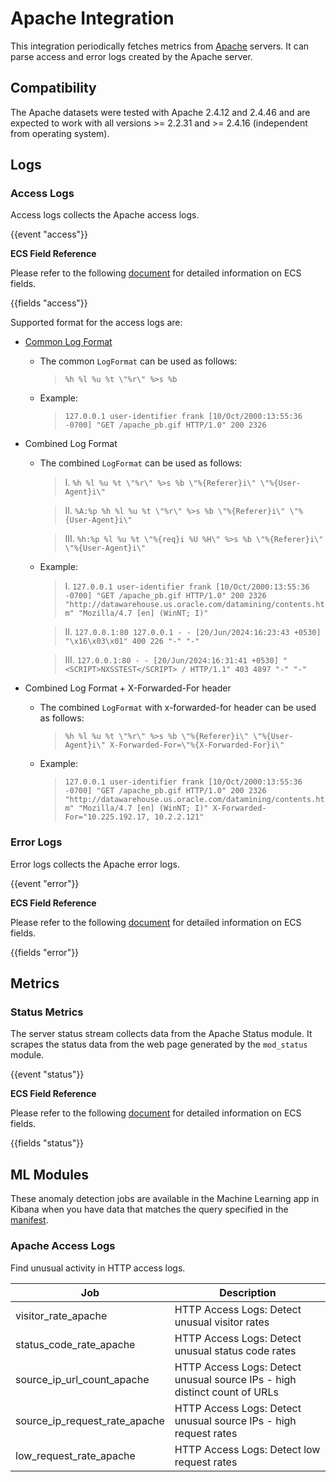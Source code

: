 # Apache Integration

This integration periodically fetches metrics from [Apache](https://httpd.apache.org/) servers. It can parse access and error
logs created by the Apache server.

## Compatibility

The Apache datasets were tested with Apache 2.4.12 and 2.4.46 and are expected to work with
all versions >= 2.2.31 and >= 2.4.16 (independent from operating system).

## Logs

### Access Logs

Access logs collects the Apache access logs.

{{event "access"}}

**ECS Field Reference**

Please refer to the following [document](https://www.elastic.co/guide/en/ecs/current/ecs-field-reference.html) for detailed information on ECS fields.

{{fields "access"}}

Supported format for the access logs are:

- [Common Log Format](https://en.wikipedia.org/wiki/Common_Log_Format)

  - The common `LogFormat` can be used as follows:
 
    >```%h %l %u %t \"%r\" %>s %b```

  - Example:

    > `127.0.0.1 user-identifier frank [10/Oct/2000:13:55:36 -0700] "GET /apache_pb.gif HTTP/1.0" 200 2326`

- Combined Log Format

  - The combined `LogFormat` can be used as follows:

    >I. ```%h %l %u %t \"%r\" %>s %b \"%{Referer}i\" \"%{User-Agent}i\"```

    >II. ```%A:%p %h %l %u %t \"%r\" %>s %b \"%{Referer}i\" \"%{User-Agent}i\"```

    >III. ```%h:%p %l %u %t \"%{req}i %U %H\" %>s %b \"%{Referer}i\" \"%{User-Agent}i\"```

  - Example:

    >I. ```127.0.0.1 user-identifier frank [10/Oct/2000:13:55:36 -0700] "GET /apache_pb.gif HTTP/1.0" 200 2326 "http://datawarehouse.us.oracle.com/datamining/contents.htm" "Mozilla/4.7 [en] (WinNT; I)"```

    >II. ```127.0.0.1:80 127.0.0.1 - - [20/Jun/2024:16:23:43 +0530] "\x16\x03\x01" 400 226 "-" "-"```

    >III. ```127.0.0.1:80 - - [20/Jun/2024:16:31:41 +0530] "<SCRIPT>NXSSTEST</SCRIPT> / HTTP/1.1" 403 4897 "-" "-"```

- Combined Log Format + X-Forwarded-For header

  - The combined `LogFormat` with x-forwarded-for header can be used as follows:

    >```%h %l %u %t \"%r\" %>s %b \"%{Referer}i\" \"%{User-Agent}i\" X-Forwarded-For=\"%{X-Forwarded-For}i\"```

  - Example:

    >```127.0.0.1 user-identifier frank [10/Oct/2000:13:55:36 -0700] "GET /apache_pb.gif HTTP/1.0" 200 2326 "http://datawarehouse.us.oracle.com/datamining/contents.htm" "Mozilla/4.7 [en] (WinNT; I)" X-Forwarded-For="10.225.192.17, 10.2.2.121"```

### Error Logs

Error logs collects the Apache error logs.

{{event "error"}}

**ECS Field Reference**

Please refer to the following [document](https://www.elastic.co/guide/en/ecs/current/ecs-field-reference.html) for detailed information on ECS fields.

{{fields "error"}}

## Metrics

### Status Metrics

The server status stream collects data from the Apache Status module. It scrapes the status data from the web page
generated by the `mod_status` module.

{{event "status"}}

**ECS Field Reference**

Please refer to the following [document](https://www.elastic.co/guide/en/ecs/current/ecs-field-reference.html) for detailed information on ECS fields.

{{fields "status"}}

## ML Modules

These anomaly detection jobs are available in the Machine Learning app in Kibana
when you have data that matches the query specified in the
[manifest](https://github.com/elastic/integrations/blob/main/packages/apache/kibana/ml_module/apache-Logs-ml.json#L11).

### Apache Access Logs

Find unusual activity in HTTP access logs.

| Job | Description |
|---|---|
| visitor_rate_apache | HTTP Access Logs: Detect unusual visitor rates | 
| status_code_rate_apache | HTTP Access Logs: Detect unusual status code rates |
| source_ip_url_count_apache | HTTP Access Logs: Detect unusual source IPs - high distinct count of URLs |
| source_ip_request_rate_apache | HTTP Access Logs: Detect unusual source IPs - high request rates |
| low_request_rate_apache | HTTP Access Logs: Detect low request rates |
